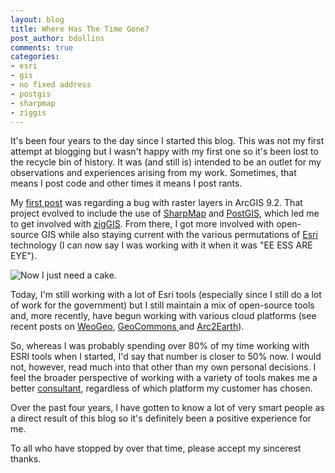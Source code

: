 ```yaml
---
layout: blog
title: Where Has The Time Gone?
post_author: bdollins
comments: true
categories:
- esri
- gis
- no fixed address
- postgis
- sharpmap
- ziggis
---
```


It's been four years to the day since I started this blog. This was not my first attempt at blogging but I wasn't happy with my first one so it's been lost to the recycle bin of history. It was (and still is) intended to be an outlet for my observations and experiences arising from my work. Sometimes, that means I post code and other times it means I post rants.

My <a href="http://geobabble.wordpress.com/2006/12/01/irasterlayer-export-gotcha-in-92/">first post</a> was regarding a bug with raster layers in ArcGIS 9.2. That project evolved to include the use of <a href="http://sharpmap.codeplex.com/">SharpMap</a> and <a href="http://postgis.refractions.net/">PostGIS</a>, which led me to get involved with <a href="http://www.obtusesoft.com">zigGIS</a>. From there, I got more involved with open-source GIS while also staying current with the various permutations of <a href="http://www.esri.com">Esri</a> technology (I can now say I was working with it when it was "EE ESS ARE EYE").

<img alt="Now I just need a cake." src="http://www.latestgifts.co.uk/img/Candles/birthday-candle-number-4-four-large.jpg" />

Today, I'm still working with a lot of Esri tools (especially since I still do a lot of work for the government) but I still maintain a mix of open-source tools and, more recently, have begun working with various cloud platforms (see recent posts on <a href="http://www.weogeo.com">WeoGeo</a>, <a href="http://www.geocommons.com">GeoCommons </a>and <a href="http://www.arc2earth.com">Arc2Earth</a>). 

So, whereas I was probably spending over 80% of my time working with ESRI tools when I started, I'd say that number is closer to 50% now. I would not, however, read much into that other than my own personal decisions. I feel the broader perspective of working with a variety of tools makes me a better <a href="http://www.zekiah.com">consultant</a>, regardless of which platform my customer has chosen.

Over the past four years, I have gotten to know a lot of very smart people as a direct result of this blog so it's definitely been a positive experience for me. 

To all who have stopped by over that time, please accept my sincerest thanks.
